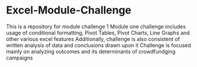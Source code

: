# Excel-Module-Challenge
This is a repository for module challenge 1 
Module one challenge includes usage of conditional formatting, Pivot Tables, Pivot Charts, Line Graphs and other various excel features
Additionally, challenge is also consistent of written analysis of data and conclusions drawn upon it
Challenge is focused mainly on analyzing outcomes and its determinants of crowdfundging campaigns

